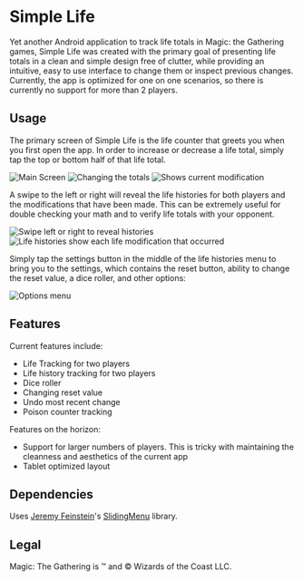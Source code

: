 Simple Life
===========
Yet another Android application to track life totals in Magic: the Gathering games, Simple Life was created with the primary goal of presenting life totals in a clean and simple design free of clutter, while providing an intuitive, easy to use interface to change them or inspect previous changes.  Currently, the app is optimized for one on one scenarios, so there is currently no support for more than 2 players.  

Usage
-----
The primary screen of Simple Life is the life counter that greets you when you first open the app.  In order to increase or decrease a life total, simply tap the top or bottom half of that life total.  

![Main Screen](http://homepages.rpi.edu/~staufb/simplelife/main_screen.png) ![Changing the totals](http://homepages.rpi.edu/~staufb/simplelife/change_total.png) ![Shows current modification](http://homepages.rpi.edu/~staufb/simplelife/show_mod.png)

A swipe to the left or right will reveal the life histories for both players and the modifications that have been made.  This can be extremely useful for double checking your math and to verify life totals with your opponent.

![Swipe left or right to reveal histories](http://homepages.rpi.edu/~staufb/simplelife/show_log.png) ![Life histories show each life modification that occurred](http://homepages.rpi.edu/~staufb/simplelife/life_log.png)

Simply tap the settings button in the middle of the life histories menu to bring you to the settings, which contains the reset button, ability to change the reset value, a dice roller, and other options:

![Options menu](http://homepages.rpi.edu/~staufb/simplelife/options.png)

Features
--------
Current features include:

-  Life Tracking for two players
-  Life history tracking for two players
-  Dice roller
-  Changing reset value
-  Undo most recent change
-  Poison counter tracking

Features on the horizon:

-  Support for larger numbers of players.  This is tricky with maintaining the cleanness and aesthetics of the current app
-  Tablet optimized layout

Dependencies
------------
Uses [Jeremy Feinstein](https://github.com/jfeinstein10)'s [SlidingMenu](https://github.com/jfeinstein10/SlidingMenu) library.

Legal
-----
Magic: The Gathering is &trade; and &copy; Wizards of the Coast LLC.
